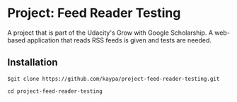 # Project: Feed Reader Testing

A project that is part of the Udacity's Grow with Google Scholarship. A web-based application that reads RSS feeds is given and tests are needed.


## Installation

`$git clone
https://github.com/kaypa/project-feed-reader-testing.git`

`cd project-feed-reader-testing`
